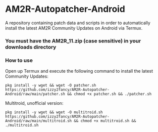 # AM2R-Autopatcher-Android
A repository containing patch data and scripts in order to automatically install the latest AM2R Community Updates on Android via Termux.

### You must have the AM2R_11.zip (case sensitive) in your downloads directory ###

### How to use
Open up Termux and execute the following command to install the latest Community Updates:  

```
pkg install -y wget && wget -O patcher.sh https://github.com/izzy2fancy/AM2R-Autopatcher-Android/raw/main/patcher.sh && chmod +x patcher.sh && ./patcher.sh
```

Multitroid, unofficial version:
```
pkg install -y wget && wget -O multitroid.sh https://github.com/izzy2fancy/AM2R-Autopatcher-Android/raw/main/multitroid.sh && chmod +x multitroid.sh && ./multitroid.sh
```

